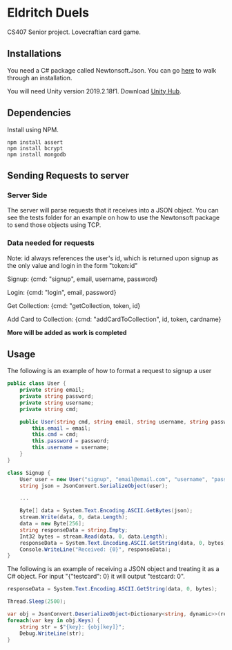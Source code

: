# Eldritch Duels

CS407 Senior project. Lovecraftian card game.

## Installations

You need a C# package called Newtonsoft.Json. You can go [here](https://www.softwaretestinghelp.com/create-json-objects-using-c/) to walk through an installation.

You will need Unity version 2019.2.18f1. Download [Unity Hub](https://unity3d.com/get-unity/download).

## Dependencies

Install using NPM.
```
npm install assert
npm install bcrypt
npm install mongodb
```

## Sending Requests to server

### Server Side

The server will parse requests that it receives into a JSON object. You can see the tests folder for an example on how to use the Newtonsoft package to send those objects using TCP. 

### Data needed for requests

Note: id always references the user's id, which is returned upon signup as the only value and login in the form "token:id"

Signup: {cmd: "signup", email, username, password}

Login: {cmd: "login", email, password}

Get Collection: {cmd: "getCollection, token, id}

Add Card to Collection: {cmd: "addCardToCollection", id, token, cardname}

**More will be added as work is completed**

## Usage

The following is an example of how to format a request to signup a user

```csharp
public class User {
    private string email;
    private string password;
    private string username;
    private string cmd;

    public User(string cmd, string email, string username, string password) {
        this.email = email;
        this.cmd = cmd;
        this.password = password;
        this.username = username;
    }
}

class Signup {
    User user = new User("signup", "email@email.com", "username", "password");
    string json = JsonConvert.SerializeObject(user);

    ...

    Byte[] data = System.Text.Encoding.ASCII.GetBytes(json);
    stream.Write(data, 0, data.Length);
    data = new Byte[256];
    string responseData = string.Empty;
    Int32 bytes = stream.Read(data, 0, data.Length);
    responseData = System.Text.Encoding.ASCII.GetString(data, 0, bytes);
    Console.WriteLine("Received: {0}", responseData);
}
```

The following is an example of receiving a JSON object and treating it as a C# object. For input "{"testcard": 0} it will output "testcard: 0". 

```csharp
responseData = System.Text.Encoding.ASCII.GetString(data, 0, bytes);

Thread.Sleep(2500);

var obj = JsonConvert.DeserializeObject<Dictionary<string, dynamic>>(responseData);
foreach(var key in obj.Keys) {
    string str = $"{key}: {obj[key]}";
    Debug.WriteLine(str);
}
```

